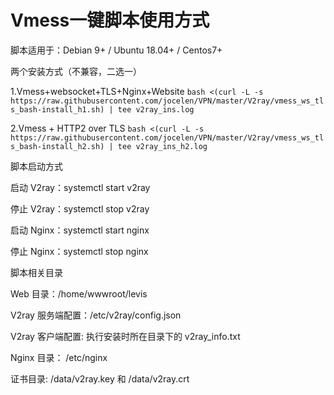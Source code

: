 # Vmess一键脚本使用方式


脚本适用于：Debian 9+ / Ubuntu 18.04+ / Centos7+

两个安装方式（不兼容，二选一）

1.Vmess+websocket+TLS+Nginx+Website
`
bash <(curl -L -s https://raw.githubusercontent.com/jocelen/VPN/master/V2ray/vmess_ws_tls_bash-install_h1.sh) | tee v2ray_ins.log
`


2.Vmess + HTTP2 over TLS
`
bash <(curl -L -s https://raw.githubusercontent.com/jocelen/VPN/master/V2ray/vmess_ws_tls_bash-install_h2.sh) | tee v2ray_ins_h2.log
`


脚本启动方式

启动 V2ray：systemctl start v2ray

停止 V2ray：systemctl stop v2ray

启动 Nginx：systemctl start nginx

停止 Nginx：systemctl stop nginx

脚本相关目录

Web 目录：/home/wwwroot/levis

V2ray 服务端配置：/etc/v2ray/config.json

V2ray 客户端配置: 执行安装时所在目录下的 v2ray_info.txt

Nginx 目录： /etc/nginx

证书目录: /data/v2ray.key 和 /data/v2ray.crt
